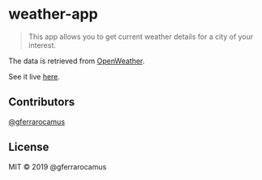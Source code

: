 # weather-app

> This app allows you to get current weather details for a city of your interest.

The data is retrieved from [OpenWeather](https://openweathermap.org/).

See it live [here](https://gferrarocamus.github.io/weather-app/).

## Contributors

[@gferrarocamus](https://github.com/gferrarocamus)

## License

MIT © 2019 @gferrarocamus

